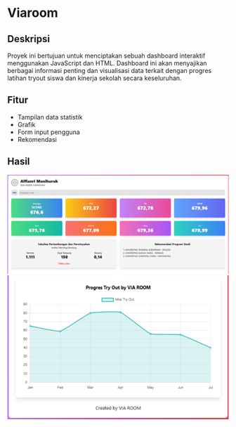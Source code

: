 # Viaroom

## Deskripsi
Proyek ini bertujuan untuk menciptakan sebuah dashboard interaktif menggunakan JavaScript dan HTML. Dashboard ini akan menyajikan berbagai informasi penting dan visualisasi data terkait dengan progres latihan tryout siswa dan kinerja sekolah secara keseluruhan.

## Fitur
- Tampilan data statistik
- Grafik 
- Form input pengguna
- Rekomendasi 

## Hasil
![Statistik](result/result_1.png)
![Progres Siswa](result/result_2.png)
